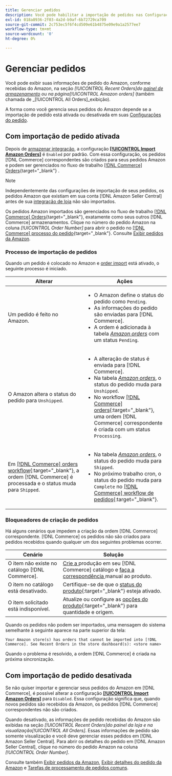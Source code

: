 ```yaml
---
title: Gerenciar pedidos
description: Você pode habilitar a importação de pedidos nas Configurações do pedido para gerenciar mais facilmente seus pedidos do Amazon com o Administrador do Commerce.
exl-id: 018a8936-2f03-4a2d-b9af-6b72729ca709
source-git-commit: 2c753ec5f6f4cd509e61b4875e09e9a1a2577ee7
workflow-type: tm+mt
source-wordcount: '0'
ht-degree: 0%

---
```


# Gerenciar pedidos

Você pode exibir suas informações de pedido do Amazon, conforme recebidas do Amazon, na seção _[!UICONTROL Recent Orders]_do [painel de armazenamento](./amazon-store-dashboard.md) ou na página_[!UICONTROL Amazon orders]_ (também chamada de _[!UICONTROL All Orders]_exibição).

A forma como você gerencia seus pedidos do Amazon depende se a importação de pedido está ativada ou desativada em suas [Configurações do pedido](./order-settings.md#configure-order-settings).

## Com importação de pedido ativada

Depois de [armazenar integração](./store-integration.md), a configuração [**[!UICONTROL Import Amazon Orders]**](./order-settings.md#configure-order-settings) é `Enabled` por padrão. Com essa configuração, os pedidos [!DNL Commerce] correspondentes são criados para seus pedidos Amazon e podem ser gerenciados no fluxo de trabalho [[!DNL Commerce] Orders](https://docs.magento.com/user-guide/sales/orders.html){target=&quot;_blank&quot;} .

>[!NOTE]
>
>Independentemente das configurações de importação de seus pedidos, os pedidos Amazon que existiam em sua conta [!DNL Amazon Seller Central] antes de sua [integração de loja](./store-integration.md) não são importados.

Os pedidos Amazon importados são gerenciados no fluxo de trabalho [[!DNL Commerce] Orders](https://docs.magento.com/user-guide/sales/orders.html){target=&quot;_blank&quot;}, exatamente como seus outros [!DNL Commerce] armazenamentos. Clique no número do pedido Amazon na coluna *[!UICONTROL Order Number]* para abrir o pedido no [[!DNL Commerce] processo do pedido](https://docs.magento.com/user-guide/sales/order-processing.html#order-view-descriptions){target=&quot;_blank&quot;}. Consulte [Exibir pedidos da Amazon](./amazon-orders-all.md).

### Processo de importação de pedidos

Quando um pedido é colocado no Amazon e [order import](./order-settings.md) está ativado, o seguinte processo é iniciado.

| Alterar | Ações |
|---|---|
| Um pedido é feito no Amazon. | <ul><li>O Amazon define o status do pedido como `Pending`.</li><li>As informações do pedido são enviadas para [!DNL Commerce].</li><li>A ordem é adicionada à tabela [_Amazon orders_](./amazon-orders-all.md) com um status `Pending`.</li></ul> |
| O Amazon altera o status do pedido para `Unshipped`. | <ul><li>A alteração de status é enviada para [!DNL Commerce].</li><li>Na tabela [_Amazon orders_](./amazon-orders-all.md), o status do pedido muda para `Unshipped`.</li><li>No workflow [[!DNL Commerce] orders](https://docs.magento.com/user-guide/sales/orders.html){:target=&quot;_blank&quot;}, uma ordem [!DNL Commerce] correspondente é criada com um status `Processing`.</li></ul> |
| Em [[!DNL Commerce] orders workflow](https://docs.magento.com/user-guide/sales/orders.html){:target=&quot;_blank&quot;}, a ordem [!DNL Commerce] é processada e o status muda para `Shipped`. | <ul><li>Na tabela [_Amazon orders_](./amazon-orders-all.md), o status do pedido muda para `Shipped`.</li><li>No próximo trabalho cron, o status do pedido muda para `Complete` no [[!DNL Commerce] workflow de pedidos](https://docs.magento.com/user-guide/sales/orders.html){:target=&quot;_blank&quot;}.</li></ul> |

### Bloqueadores de criação de pedidos

Há alguns cenários que impedem a criação da ordem [!DNL Commerce] correspondente. [!DNL Commerce] os pedidos não são criados para pedidos recebidos quando qualquer um dos seguintes problemas ocorrer.

| Cenário | Solução |
|---|---|
| O item não existe no catálogo [!DNL Commerce]. | [Crie a ](./creating-assigning-catalog-products.md) produção em seu  [!DNL Commerce] catálogo e  [faça a correspondência ](./creating-assigning-catalog-products.md) manual ao produto. |
| O item no catálogo está desativado. | Certifique-se de que o [status do produto](https://docs.magento.com/user-guide/catalog/inventory-product-stock-options.html){:target=&quot;_blank&quot;} esteja ativado. |
| O item solicitado está indisponível. | Atualize ou configure as [opções do produto](https://docs.magento.com/user-guide/catalog/inventory-product-stock-options.html){:target=&quot;_blank&quot;} para quantidade e origem. |

Quando os pedidos não podem ser importados, uma mensagem do sistema semelhante à seguinte aparece na parte superior da tela:

`Your Amazon store(s) has orders that cannot be imported into [!DNL Commerce]. See Recent Orders in the store dashboard(s): <store name>`

Quando o problema é resolvido, a ordem [!DNL Commerce] é criada na próxima sincronização.

## Com importação de pedido desativada

Se não quiser importar e gerenciar seus pedidos do Amazon em [!DNL Commerce], é possível alterar a configuração [**[!UICONTROL Import Amazon Orders]**](./order-settings.md#configure-order-settings) para `Disabled`. Essa configuração significa que, quando novos pedidos são recebidos da Amazon, os pedidos [!DNL Commerce] correspondentes não são criados.

Quando desativado, as informações de pedido recebidas do Amazon são exibidas na seção _[!UICONTROL Recent Orders]_do painel da loja e na visualização_[!UICONTROL All Orders]_. Essas informações de pedido são somente visualização e você deve gerenciar esses pedidos em [!DNL Amazon Seller Central]. Para abrir os detalhes do pedido em [!DNL Amazon Seller Central], clique no número do pedido Amazon na coluna _[!UICONTROL Order Number]_.

Consulte também [Exibir pedidos da Amazon](./amazon-orders-all.md), [Exibir detalhes do pedido da Amazon](./amazon-order-details.md) e [Tarefas de processamento de pedidos comuns](./common-order-processing.md).
